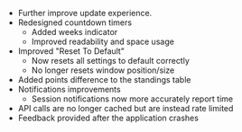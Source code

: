 ﻿- Further improve update experience.
- Redesigned countdown timers
  - Added weeks indicator
  - Improved readability and space usage
- Improved "Reset To Default"
  - Now resets all settings to default correctly
  - No longer resets window position/size
- Added points difference to the standings table
- Notifications improvements
  - Session notifications now more accurately report time
- API calls are no longer cached but are instead rate limited
- Feedback provided after the application crashes